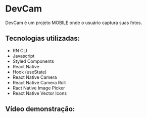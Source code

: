 # DevCam

DevCam é um projeto MOBILE onde o usuário captura suas fotos.

## Tecnologias utilizadas:

- RN CLI
- Javascript
- Styled Components
- React Native
- Hook (useState)
- React Native Camera
- React Native Camera Roll
- Ract Native Image Picker
- React Native Vector Icons

## Vídeo demonstração:
